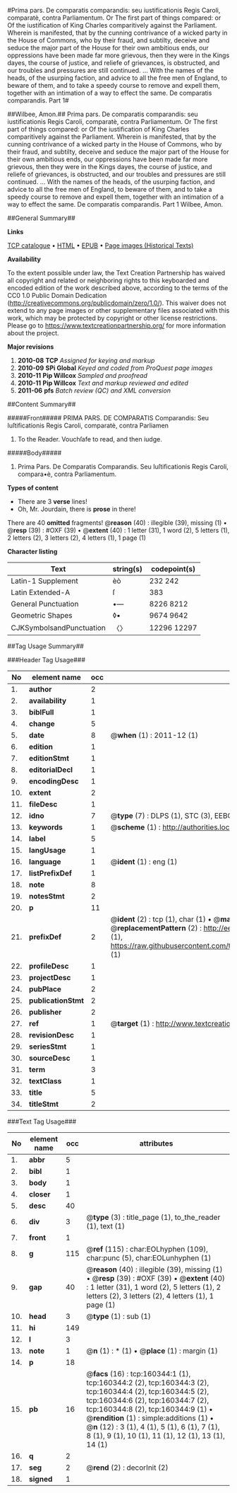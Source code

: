 #Prima pars. De comparatis comparandis: seu iustificationis Regis Caroli, comparatè, contra Parliamentum. Or The first part of things compared: or Of the iustification of King Charles comparitively against the Parliament. Wherein is manifested, that by the cunning contrivance of a wicked party in the House of Commons, who by their fraud, and subtilty, deceive and seduce the major part of the House for their own ambitious ends, our oppressions have been made far more grievous, then they were in the Kings dayes, the course of justice, and reliefe of grievances, is obstructed, and our troubles and pressures are still continued. ... With the names of the heads, of the usurping faction, and advice to all the free men of England, to beware of them, and to take a speedy course to remove and expell them, together with an intimation of a way to effect the same. De comparatis comparandis. Part 1#

##Wilbee, Amon.##
Prima pars. De comparatis comparandis: seu iustificationis Regis Caroli, comparatè, contra Parliamentum. Or The first part of things compared: or Of the iustification of King Charles comparitively against the Parliament. Wherein is manifested, that by the cunning contrivance of a wicked party in the House of Commons, who by their fraud, and subtilty, deceive and seduce the major part of the House for their own ambitious ends, our oppressions have been made far more grievous, then they were in the Kings dayes, the course of justice, and reliefe of grievances, is obstructed, and our troubles and pressures are still continued. ... With the names of the heads, of the usurping faction, and advice to all the free men of England, to beware of them, and to take a speedy course to remove and expell them, together with an intimation of a way to effect the same.
De comparatis comparandis. Part 1
Wilbee, Amon.

##General Summary##

**Links**

[TCP catalogue](http://www.ota.ox.ac.uk/tcp/)  • 
[HTML](http://tei.it.ox.ac.uk/tcp/Texts-HTML/free/A96/A96471.html)  • 
[EPUB](http://tei.it.ox.ac.uk/tcp/Texts-EPUB/free/A96/A96471.epub) • 
[Page images (Historical Texts)](https://historicaltexts.jisc.ac.uk/eebo-99862147e)

**Availability**

To the extent possible under law, the Text Creation Partnership has waived all copyright and related or neighboring rights to this keyboarded and encoded edition of the work described above, according to the terms of the CC0 1.0 Public Domain Dedication (http://creativecommons.org/publicdomain/zero/1.0/). This waiver does not extend to any page images or other supplementary files associated with this work, which may be protected by copyright or other license restrictions. Please go to https://www.textcreationpartnership.org/ for more information about the project.

**Major revisions**

1. __2010-08__ __TCP__ *Assigned for keying and markup*
1. __2010-09__ __SPi Global__ *Keyed and coded from ProQuest page images*
1. __2010-11__ __Pip Willcox__ *Sampled and proofread*
1. __2010-11__ __Pip Willcox__ *Text and markup reviewed and edited*
1. __2011-06__ __pfs__ *Batch review (QC) and XML conversion*

##Content Summary##

#####Front#####
PRIMA PARS. DE COMPARATIS Comparandis: Seu Iuſtificationis
Regis Caroli, comparatè, contra Parliamen
1. To the Reader. Vouchſafe to read, and then iudge.

#####Body#####

1. Prima Pars. De Comparatis Comparandis. Seu Iuſtificationis Regis Caroli, compara•è, contra Parliamentum.

**Types of content**

  * There are 3 **verse** lines!
  * Oh, Mr. Jourdain, there is **prose** in there!

There are 40 **omitted** fragments! 
 @__reason__ (40) : illegible (39), missing (1)  •  @__resp__ (39) : #OXF (39)  •  @__extent__ (40) : 1 letter (31), 1 word (2), 5 letters (1), 2 letters (2), 3 letters (2), 4 letters (1), 1 page (1)

**Character listing**


|Text|string(s)|codepoint(s)|
|---|---|---|
|Latin-1 Supplement|èò|232 242|
|Latin Extended-A|ſ|383|
|General Punctuation|•—|8226 8212|
|Geometric Shapes|◊▪|9674 9642|
|CJKSymbolsandPunctuation|〈〉|12296 12297|

##Tag Usage Summary##

###Header Tag Usage###

|No|element name|occ|attributes|
|---|---|---|---|
|1.|__author__|2||
|2.|__availability__|1||
|3.|__biblFull__|1||
|4.|__change__|5||
|5.|__date__|8| @__when__ (1) : 2011-12 (1)|
|6.|__edition__|1||
|7.|__editionStmt__|1||
|8.|__editorialDecl__|1||
|9.|__encodingDesc__|1||
|10.|__extent__|2||
|11.|__fileDesc__|1||
|12.|__idno__|7| @__type__ (7) : DLPS (1), STC (3), EEBO-CITATION (1), PROQUEST (1), VID (1)|
|13.|__keywords__|1| @__scheme__ (1) : http://authorities.loc.gov/ (1)|
|14.|__label__|5||
|15.|__langUsage__|1||
|16.|__language__|1| @__ident__ (1) : eng (1)|
|17.|__listPrefixDef__|1||
|18.|__note__|8||
|19.|__notesStmt__|2||
|20.|__p__|11||
|21.|__prefixDef__|2| @__ident__ (2) : tcp (1), char (1)  •  @__matchPattern__ (2) : ([0-9\-]+):([0-9IVX]+) (1), (.+) (1)  •  @__replacementPattern__ (2) : http://eebo.chadwyck.com/downloadtiff?vid=$1&page=$2 (1), https://raw.githubusercontent.com/textcreationpartnership/Texts/master/tcpchars.xml#$1 (1)|
|22.|__profileDesc__|1||
|23.|__projectDesc__|1||
|24.|__pubPlace__|2||
|25.|__publicationStmt__|2||
|26.|__publisher__|2||
|27.|__ref__|1| @__target__ (1) : http://www.textcreationpartnership.org/docs/. (1)|
|28.|__revisionDesc__|1||
|29.|__seriesStmt__|1||
|30.|__sourceDesc__|1||
|31.|__term__|3||
|32.|__textClass__|1||
|33.|__title__|5||
|34.|__titleStmt__|2||


###Text Tag Usage###

|No|element name|occ|attributes|
|---|---|---|---|
|1.|__abbr__|5||
|2.|__bibl__|1||
|3.|__body__|1||
|4.|__closer__|1||
|5.|__desc__|40||
|6.|__div__|3| @__type__ (3) : title_page (1), to_the_reader (1), text (1)|
|7.|__front__|1||
|8.|__g__|115| @__ref__ (115) : char:EOLhyphen (109), char:punc (5), char:EOLunhyphen (1)|
|9.|__gap__|40| @__reason__ (40) : illegible (39), missing (1)  •  @__resp__ (39) : #OXF (39)  •  @__extent__ (40) : 1 letter (31), 1 word (2), 5 letters (1), 2 letters (2), 3 letters (2), 4 letters (1), 1 page (1)|
|10.|__head__|3| @__type__ (1) : sub (1)|
|11.|__hi__|149||
|12.|__l__|3||
|13.|__note__|1| @__n__ (1) : * (1)  •  @__place__ (1) : margin (1)|
|14.|__p__|18||
|15.|__pb__|16| @__facs__ (16) : tcp:160344:1 (1), tcp:160344:2 (2), tcp:160344:3 (2), tcp:160344:4 (2), tcp:160344:5 (2), tcp:160344:6 (2), tcp:160344:7 (2), tcp:160344:8 (2), tcp:160344:9 (1)  •  @__rendition__ (1) : simple:additions (1)  •  @__n__ (12) : 3 (1), 4 (1), 5 (1), 6 (1), 7 (1), 8 (1), 9 (1), 10 (1), 11 (1), 12 (1), 13 (1), 14 (1)|
|16.|__q__|2||
|17.|__seg__|2| @__rend__ (2) : decorInit (2)|
|18.|__signed__|1||
